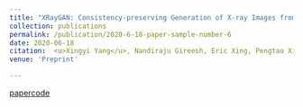 ```yaml
---
title: "XRayGAN: Consistency-preserving Generation of X-ray Images from Radiology Reports"
collection: publications
permalink: /publication/2020-6-18-paper-sample-number-6
date: 2020-06-18
citation:  <u>Xingyi Yang</u>, Nandiraju Gireesh, Eric Xing, Pengtao Xie
venue: 'Preprint'

---
```

[paper](https://arxiv.org/abs/2006.10552)[code](https://github.com/UCSD-AI4H/XRayGAN)